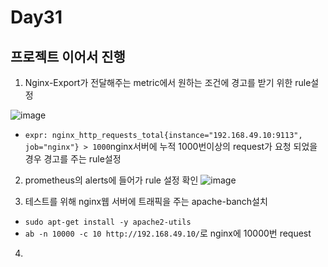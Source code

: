 # Day31

## 프로젝트 이어서 진행

1. Nginx-Export가 전달해주는 metric에서 원하는 조건에 경고를 받기 위한 rule설정

![image](https://github.com/JoEunSae/Metanet-Internship/assets/83803199/6dd4032b-8213-4d16-b005-78a3cfaf97f0)
- `expr: nginx_http_requests_total{instance="192.168.49.10:9113", job="nginx"} > 1000`nginx서버에 누적 1000번이상의 request가 요청 되었을 경우 경고를 주는 rule설정

2. prometheus의 alerts에 들어가 rule 설정 확인
![image](https://github.com/JoEunSae/Metanet-Internship/assets/83803199/24da3826-0207-4f41-970a-351201423cf4)

3. 테스트를 위해 nginx웹 서버에 트래픽을 주는 apache-banch설치
- `sudo apt-get install -y apache2-utils`
- `ab -n 10000 -c 10 http://192.168.49.10/`로 nginx에 10000번 request

4. 
